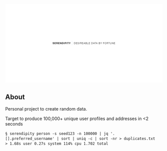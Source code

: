 ![](assets/title.png)

## About

Personal project to create random data.

Target to produce 100,000+ unique user profiles and addresses in <2 seconds

```
§ serendipity person -s seed123 -n 100000 | jq '.[].preferred_username' | sort | uniq -c | sort -nr > duplicates.txt
> 1.68s user 0.27s system 114% cpu 1.702 total
```
